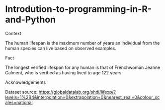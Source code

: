 # Introdution-to-programming-in-R-and-Python

Context

The human lifespan is the maximum number of years an individual from the human species can live based on observed examples.

Fact

The longest verified lifespan for any human is that of Frenchwoman Jeanne Calment, who is verified as having lived to age 122 years.

Acknowledgements

Dataset source: https://globaldatalab.org/shdi/lifexp/?levels=1%2B4&interpolation=0&extrapolation=0&nearest_real=0&colour_scales=national
